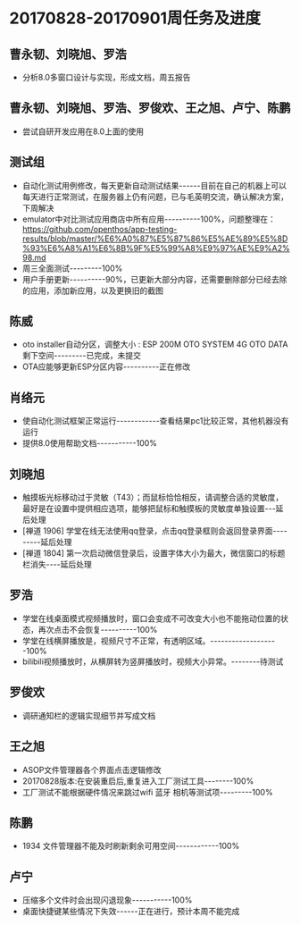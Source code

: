 # 20170828-20170901周任务及进度

## 曹永韧、刘晓旭、罗浩
- 分析8.0多窗口设计与实现，形成文档，周五报告

## 曹永韧、刘晓旭、罗浩、罗俊欢、王之旭、卢宁、陈鹏
- 尝试自研开发应用在8.0上面的使用

## 测试组
- 自动化测试用例修改，每天更新自动测试结果------目前在自己的机器上可以每天进行正常测试，在服务器上仍有问题，已与毛英明交流，确认解决方案，下周解决
- emulator中对比测试应用商店中所有应用----------100%，问题整理在：https://github.com/openthos/app-testing-results/blob/master/%E6%A0%87%E5%87%86%E5%AE%89%E5%8D%93%E6%A8%A1%E6%8B%9F%E5%99%A8%E9%97%AE%E9%A2%98.md
- 周三全面测试---------100%
- 用户手册更新----------90%，已更新大部分内容，还需要删除部分已经去除的应用，添加新应用，以及更换旧的截图

## 陈威
- oto installer自动分区，调整大小 : ESP 200M   OTO SYSTEM 4G   OTO DATA 剩下空间---------已完成，未提交
- OTA应能够更新ESP分区内容----------正在修改

## 肖络元
- 使自动化测试框架正常运行------------查看结果pc1比较正常，其他机器没有运行
- 提供8.0使用帮助文档-----------100%

## 刘晓旭
- 触摸板光标移动过于灵敏（T43）；而鼠标恰恰相反，请调整合适的灵敏度，最好是在设置中提供相应选项，能够把鼠标和触摸板的灵敏度单独设置---延后处理
- [禅道 1906] 学堂在线无法使用qq登录，点击qq登录框则会返回登录界面---------延后处理
- [禅道 1804] 第一次启动微信登录后，设置字体大小为最大，微信窗口的标题栏消失----延后处理

## 罗浩
- 学堂在线桌面模式视频播放时，窗口会变成不可改变大小也不能拖动位置的状态，再次点击不会恢复----------100%
- 学堂在线横屏播放是，视频尺寸不正常，有透明区域。-------------------100%
- bilibili视频播放时，从横屏转为竖屏播放时，视频大小异常。--------待测试

## 罗俊欢
- 调研通知栏的逻辑实现细节并写成文档

## 王之旭
- ASOP文件管理器各个界面点击逻辑修改
- 20170828版本:在安装重启后,重复进入工厂测试工具--------100%
- 工厂测试不能根据硬件情况来跳过wifi 蓝牙 相机等测试项---------100%

## 陈鹏
- 1934 文件管理器不能及时刷新剩余可用空间------------100%

## 卢宁
- 压缩多个文件时会出现闪退现象-----------100%
- 桌面快捷键某些情况下失效------正在进行，预计本周不能完成



